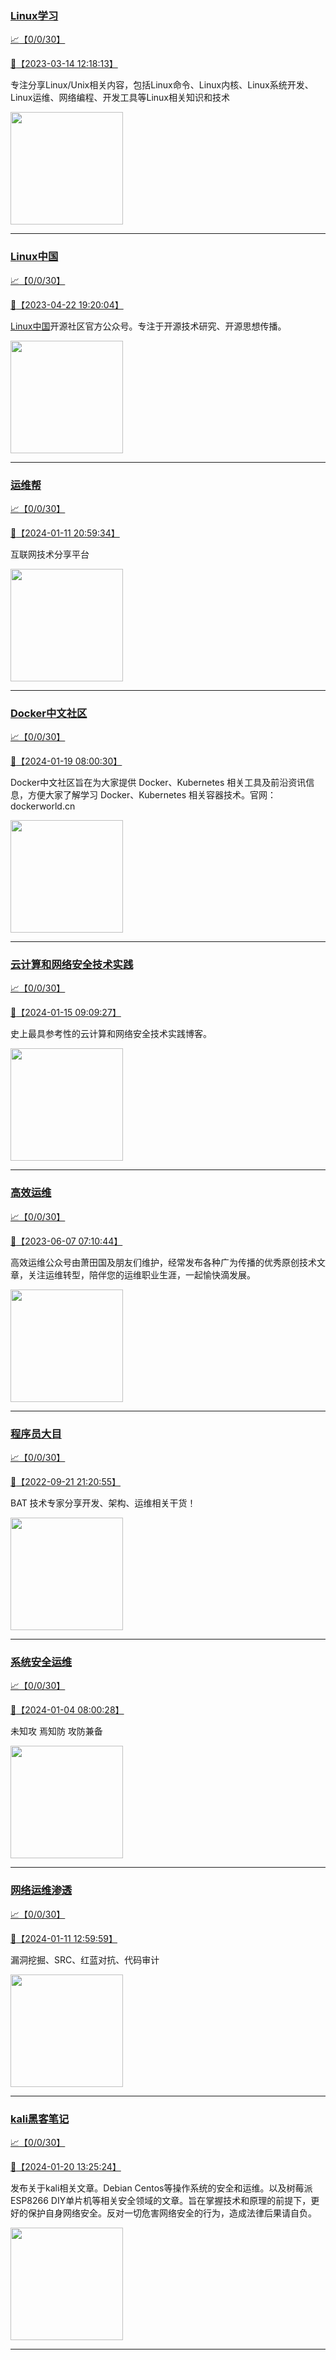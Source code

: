 
### [Linux学习](http://wechat.doonsec.com/wechat_echarts/?biz=MzI4MDEwNzAzNg==)

[:chart_with_upwards_trend:【0/0/30】](http://wechat.doonsec.com/wechat_echarts/?biz=MzI4MDEwNzAzNg==)

[:camera_flash:【2023-03-14 12:18:13】](https://mp.weixin.qq.com/s?__biz=MzI4MDEwNzAzNg==&mid=2649460110&idx=2&sn=d76412a9e0687ffe50c359ea4332a1a2&chksm=f3a2acfdc4d525ebb2f44288f886f46ce16507e0305ee1fcc74cb305757dd68610e87f461665&scene=27#wechat_redirect)

专注分享Linux/Unix相关内容，包括Linux命令、Linux内核、Linux系统开发、Linux运维、网络编程、开发工具等Linux相关知识和技术

<img align="top" width="180" src="http://open.weixin.qq.com/qr/code?username=gh_cb990d3ccd5f" alt="" />

---


### [Linux中国](http://wechat.doonsec.com/wechat_echarts/?biz=MjM5NjQ4MjYwMQ==)

[:chart_with_upwards_trend:【0/0/30】](http://wechat.doonsec.com/wechat_echarts/?biz=MjM5NjQ4MjYwMQ==)

[:camera_flash:【2023-04-22 19:20:04】](https://mp.weixin.qq.com/s?__biz=MjM5NjQ4MjYwMQ==&mid=2664678930&idx=3&sn=e1cd00ae476511afb34f4785124fb41a&chksm=bdcffd548ab87442b492af73b3af4e275b5439bd53b739798b806ed6947ab03e47e8efbe9a59&scene=27#wechat_redirect)

[Linux中国](https://linux.cn/)开源社区官方公众号。专注于开源技术研究、开源思想传播。

<img align="top" width="180" src="http://open.weixin.qq.com/qr/code?username=gh_52ef55f8adfd" alt="" />

---


### [运维帮](http://wechat.doonsec.com/wechat_echarts/?biz=MzA3MzYwNjQ3NA==)

[:chart_with_upwards_trend:【0/0/30】](http://wechat.doonsec.com/wechat_echarts/?biz=MzA3MzYwNjQ3NA==)

[:camera_flash:【2024-01-11 20:59:34】](https://mp.weixin.qq.com/s?__biz=MzA3MzYwNjQ3NA==&mid=2651301287&idx=1&sn=cdcac0d3c0d373e3d7478633cc77e54d&chksm=859c45643a67b8ca5dd1fc48298886e90bf34c936128d6c4fc9453cd834a75908c2f8856beaa&scene=27#wechat_redirect)

互联网技术分享平台

<img align="top" width="180" src="http://open.weixin.qq.com/qr/code?username=gh_445a39329cd8" alt="" />

---


### [Docker中文社区](http://wechat.doonsec.com/wechat_echarts/?biz=MzI1NzI5NDM4Mw==)

[:chart_with_upwards_trend:【0/0/30】](http://wechat.doonsec.com/wechat_echarts/?biz=MzI1NzI5NDM4Mw==)

[:camera_flash:【2024-01-19 08:00:30】](https://mp.weixin.qq.com/s?__biz=MzI1NzI5NDM4Mw==&mid=2247496718&idx=1&sn=969f42aeea01079c1bd8e484be51e1ff&chksm=eb305bcb311c370a164e3e5c5eb51bc9ad68a7f5a5b43a805edfeedb3c42fb212ffb07debbdb&scene=27&key=a2847c972f830c41ae90c564440c7af2f65e2f6a00c820714ac22bc8616b1ea646459dfcb3b1094f36a498eeb75e9d23c6f6bb8937f09bff2c6d5d429977a81058713e7c48e0ac548beb369ac84160d9ed360321eb395675abd8a7ba4710447a374ec366f0102922813af1d4b64e39f40bfc29ce0ab2ba3b58121672f14dd8d5&ascene=15&uin=NTY2NTA4NjQ%3D&devicetype=Windows+10+x64&version=63060012&lang=zh_CN&session_us=gh_541604f9ce73&countrycode=AL&exportkey=n_ChQIAhIQbw7CQYmLVLpQ1Ba9M%2FgdvxLuAQIE97dBBAEAAAAAAETBL3cERqMAAAAOpnltbLcz9gKNyK89dVj0RbVFHwaAgIG8BTZ800GQ6QNCUlrbFARk7z5kBPdC5vAnE5WcPaXGBTPUZ5lTOs4yqkjdyNoczshqWsSRhj%2F8eJOIinuD%2FK1pgC8sg8jSkuHXyuLSx%2FLh2EssK5VZk4zTWKe0yzAUeQhbLS8eSgloVQ0XmFW9VuQaxbme%2FB2jTy6MPkHDhdgPekokK0La1hB5BTgyGgXoP2sBAKIbzAmF11vzBWrZzC%2F%2BcNNQt6l5ofEKZOWIkuT6PQrP9a%2F6VLvlfDwUS2%2FQ0dQ%3D&acctmode=0&pass_ticket=3oyWGVFNMpujWyMWjbcslINf1ywxEgVdsujHErLurPeITf0fN3kWfg3b2J5PWpeppE5DjNaiyUwk9ORtgNnAWQ%3D%3D&wx_header=0&fontgear=2&scene=27#wechat_redirect)

Docker中文社区旨在为大家提供 Docker、Kubernetes 相关工具及前沿资讯信息，方便大家了解学习 Docker、Kubernetes 相关容器技术。官网：dockerworld.cn

<img align="top" width="180" src="http://open.weixin.qq.com/qr/code?username=gh_8620cb9f61a5" alt="" />

---


### [云计算和网络安全技术实践](http://wechat.doonsec.com/wechat_echarts/?biz=MzA3MjM5MDc2Nw==)

[:chart_with_upwards_trend:【0/0/30】](http://wechat.doonsec.com/wechat_echarts/?biz=MzA3MjM5MDc2Nw==)

[:camera_flash:【2024-01-15 09:09:27】](https://mp.weixin.qq.com/s?__biz=MzA3MjM5MDc2Nw==&mid=2650748185&idx=1&sn=f027f6cd75de8f740d7dc61428cb2d94&chksm=8649e8d95400738249540020d8036e9ac9f76bea27d146ca272b187023e0f1ee86d9ec12c4f1&scene=27&key=04097cc0b59880fc3f1c88ab59e01d75f05272e3f30b596e79833bd9cf49a5a3d5a441f9e7cedb3bc4cd9b4fde65a2441881e28bc8e8d514d19919216297eab982593914492c8d8df640ee0aa0e8135ce76a3b8d1ffe29ede4a56f47b7dab98c3aea85f74487d2466c266e3b32f69d096f12e37c5eaac23ea3b0b8604e4df809&ascene=0&uin=MjM2NjMzNTUwNA%3D%3D&devicetype=Windows+10+x64&version=63060012&lang=zh_CN&countrycode=BJ&exportkey=n_ChQIAhIQrdY3DAozuojhTsU9GzO%2B4BLgAQIE97dBBAEAAAAAAP2aC7C%2ByjYAAAAOpnltbLcz9gKNyK89dVj0IJ%2FBG07Ee59juh8If5n%2FmmTHXLTXY2A%2BCG42TELuJMnifx%2FGiJMHn2GFMUO0%2BD03koQOQ5YAYXAX7cBL9kKzKy3ZOZDoJnaIiv%2BCZwbd48lRYTtrKtOHMk2fLivMeFpS61anT7qWPaX%2FVcaP6gcouXhU6s1VWVOB6CHTePZExvQRBWBeEuDGrJk3AKMmuP5X8XxSX6t%2B0j2U9Gc8F%2FCWuZNsmvxThgQ2WKUXUNWI3eYSR8GWUJw9Bo2d&acctmode=0&pass_ticket=bkeL0TANgPy4V%2BsegbBfbHqbE5yN%2FuXezGDA2PFziBejIY2Tzv6g64kbnWmkcIBsJxL5fnElPCS0axQ9PW9j3Q%3D%3D&wx_header=0&fontgear=2&scene=27#wechat_redirect)

史上最具参考性的云计算和网络安全技术实践博客。

<img align="top" width="180" src="http://open.weixin.qq.com/qr/code?username=gh_34d6b0cb5633" alt="" />

---


### [高效运维](http://wechat.doonsec.com/wechat_echarts/?biz=MzA4Nzg5Nzc5OA==)

[:chart_with_upwards_trend:【0/0/30】](http://wechat.doonsec.com/wechat_echarts/?biz=MzA4Nzg5Nzc5OA==)

[:camera_flash:【2023-06-07 07:10:44】](https://mp.weixin.qq.com/s?__biz=MzA4Nzg5Nzc5OA==&mid=2651734637&idx=4&sn=2e47f69f965e98f599fed75ddb3837ef&chksm=8bc881c4bcbf08d2df71b5670c0499709a5281229287b15d178de64108ac464cd1f023287884&scene=27#wechat_redirect)

高效运维公众号由萧田国及朋友们维护，经常发布各种广为传播的优秀原创技术文章，关注运维转型，陪伴您的运维职业生涯，一起愉快滴发展。

<img align="top" width="180" src="http://open.weixin.qq.com/qr/code?username=gh_0fdeda7cb50a" alt="" />

---


### [程序员大目](http://wechat.doonsec.com/wechat_echarts/?biz=MzI4ODQ3NjE2OA==)

[:chart_with_upwards_trend:【0/0/30】](http://wechat.doonsec.com/wechat_echarts/?biz=MzI4ODQ3NjE2OA==)

[:camera_flash:【2022-09-21 21:20:55】](https://mp.weixin.qq.com/s?__biz=MzI4ODQ3NjE2OA==&mid=2247500356&idx=1&sn=69754a844e3a51a5427a0efec6aa45bd&chksm=ec3f5f23db48d6353810ef9157baf1fc90adbd884423aba73bd00450e5e6777e6e46dbe30489&scene=27&key=512fb80aa4f22d2a8ac8a7af6059d9b697eaef75ed0476d4690fc363cab93d636f7775d20d20fd3b1cd8bc051e62783ef79a2497a6b927846f0446f0af1324426177ebc087d480f11223e6aa409b2a26ab3d9ac220856bd51003dc89dc5306590dc812175fea69cf84266821b6f428181384d29a2d5a699f58c3d897ce4f980a&ascene=15&uin=MTA3Mzc3OTIzNQ%3D%3D&devicetype=Windows+Server+2016+x64&version=63070517&lang=zh_CN&session_us=gh_5f81484d311e&exportkey=AfaIj87lbeDD6CwHew4i%2FSM%3D&acctmode=0&pass_ticket=nP6spRM8hMyiazMifMuFetRdSji3u6F4iU1PoNglFE6zGbwDRWX%2F4QyvCBMQQBay&wx_header=0&fontgear=2&scene=27#wechat_redirect)

BAT 技术专家分享开发、架构、运维相关干货！

<img align="top" width="180" src="http://open.weixin.qq.com/qr/code?username=gh_e6849e368b5f" alt="" />

---


### [系统安全运维](http://wechat.doonsec.com/wechat_echarts/?biz=Mzk0NjE0NDc5OQ==)

[:chart_with_upwards_trend:【0/0/30】](http://wechat.doonsec.com/wechat_echarts/?biz=Mzk0NjE0NDc5OQ==)

[:camera_flash:【2024-01-04 08:00:28】](https://mp.weixin.qq.com/s?__biz=Mzk0NjE0NDc5OQ==&mid=2247522764&idx=2&sn=5b046ab7f2c31ef2d9cecf8f41d3fb98&chksm=c2110a4cab9abf7cf129a207eb68761a52f9159524059c5e0d2ca88895e7b673bf06845e5995&scene=27#wechat_redirect)

未知攻 焉知防 攻防兼备

<img align="top" width="180" src="http://open.weixin.qq.com/qr/code?username=gh_2c298b630170" alt="" />

---


### [网络运维渗透](http://wechat.doonsec.com/wechat_echarts/?biz=MzA3MjMxODUwNg==)

[:chart_with_upwards_trend:【0/0/30】](http://wechat.doonsec.com/wechat_echarts/?biz=MzA3MjMxODUwNg==)

[:camera_flash:【2024-01-11 12:59:59】](https://mp.weixin.qq.com/s?__biz=MzA3MjMxODUwNg==&mid=2247486338&idx=1&sn=a3c369eb24d1c8e08490f3942159dd64&chksm=9eac6448f21ee9b026eef6f33120562027b8176e695d02156453d395d62a7119a00be69eed7e&scene=27#wechat_redirect)

漏洞挖掘、SRC、红蓝对抗、代码审计

<img align="top" width="180" src="http://open.weixin.qq.com/qr/code?username=gh_304f5239b3b0" alt="" />

---


### [kali黑客笔记](http://wechat.doonsec.com/wechat_echarts/?biz=MzkxMzIwNTY1OA==)

[:chart_with_upwards_trend:【0/0/30】](http://wechat.doonsec.com/wechat_echarts/?biz=MzkxMzIwNTY1OA==)

[:camera_flash:【2024-01-20 13:25:24】](https://mp.weixin.qq.com/s?__biz=MzkxMzIwNTY1OA==&mid=2247502762&idx=1&sn=0e31027bd44d51155d20263037ab68b9&chksm=c0bbbb8a24085c67e4b8fc355e6fb4589e7c1dcc7ca3eda7c88140e8ffe4c416bb3c032d55fc&scene=27&key=978d8ac09b04f416dcc059cc7d86e54f30f751a3e4881ecfa15b381a6f543e5baa5fed88b79020f1bebf4a6d9cde6b64a5319c5404f8236caf986feb22e9b77525fbc9ed5040e6d1d5be7890a18863ad7748dc1a59a6ac050d89576fa92283bee56bc6a68a4737e124256a89e5a2774ac9c9879498cdcfa80960f731c3c48eca&ascene=15&uin=NTY2NTA4NjQ%3D&devicetype=Windows+10+x64&version=63060012&lang=zh_CN&session_us=gh_b9dc2f1a0f41&countrycode=AL&exportkey=n_ChQIAhIQJA8n1eGDwpDMZ70PlJ5eLBLuAQIE97dBBAEAAAAAAPWiL9DqmnMAAAAOpnltbLcz9gKNyK89dVj0FkVzmSW2m5NGX5WCVhJqllX%2FonY%2BpLH5lv4EwesBRgES65qLTNXBaf423qpBIW5IKj%2F49P4BWLwyjeitIocu1%2F%2Ba175cfHX7tVQ%2FZtklZUB4iJMvobUE5ZEwTIHWsVpQI5pYOxxUCQEqUMbZkjTNhrm3BaLxcL7MHrJ0p74jfYbX7G1jpDWroh9g3vysYdL3BfkO72eRIl7ttNLdFEmOaYpktH1AZ%2FC08t%2Fx8PsbiRuISXR5XCq5CqvrnP7oNSq4zX5kerhRmok%3D&acctmode=0&pass_ticket=3oyWGVFNMpujWyMWjbcslINf1ywxEgVdsujHErLurPfrJNLnvsLljpUKEsIsJAtG8ufp%2FXXI8xfnzs63KnCw1A%3D%3D&wx_header=0&fontgear=2&scene=27#wechat_redirect)

发布关于kali相关文章。Debian Centos等操作系统的安全和运维。以及树莓派 ESP8266 DIY单片机等相关安全领域的文章。旨在掌握技术和原理的前提下，更好的保护自身网络安全。反对一切危害网络安全的行为，造成法律后果请自负。

<img align="top" width="180" src="http://open.weixin.qq.com/qr/code?username=gh_fbcaf351ddc1" alt="" />

---

